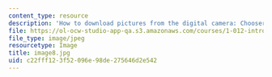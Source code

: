 ```yaml
---
content_type: resource
description: 'How to download pictures from the digital camera: Chooser'
file: https://ol-ocw-studio-app-qa.s3.amazonaws.com/courses/1-012-introduction-to-civil-engineering-design-spring-2002/c22fff123f52096e98de275646d2e542_image8.jpg
file_type: image/jpeg
resourcetype: Image
title: image8.jpg
uid: c22fff12-3f52-096e-98de-275646d2e542
---
```

